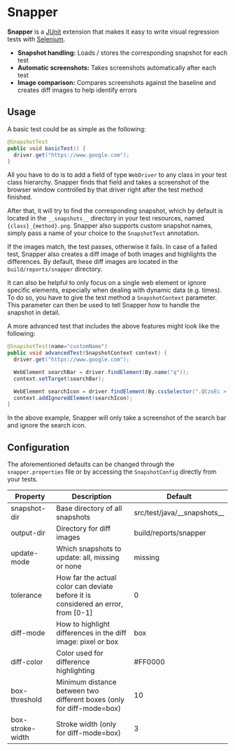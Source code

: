 # Snapper
**Snapper** is a [JUnit](https://junit.org/junit5) extension that makes it easy to write visual regression tests with [Selenium](https://www.selenium.dev).

- **Snapshot handling:** Loads / stores the corresponding snapshot for each test
- **Automatic screenshots:** Takes screenshots automatically after each test
- **Image comparison:** Compares screenshots against the baseline and creates diff images to help identify errors

## Usage
A basic test could be as simple as the following:
```java
@SnapshotTest
public void basicTest() {
  driver.get("https://www.google.com");
}
```
All you have to do is to add a field of type `WebDriver` to any class in your test class hierarchy.
Snapper finds that field and takes a screenshot of the browser window controlled by that driver right after the test method finished.

After that, it will try to find the corresponding snapshot, which by default is located in the `__snapshots__` directory in your test resources, named `{class}_{method}.png`.
Snapper also supports custom snapshot names, simply pass a name of your choice to the `SnapshotTest` annotation.

If the images match, the test passes, otherwise it fails. In case of a failed test, Snapper also creates a diff image of both images
and highlights the differences. By default, these diff images are located in the `build/reports/snapper` directory.

It can also be helpful to only focus on a single web element or ignore specific elements, especially when dealing with dynamic data (e.g. times).
To do so, you have to give the test method a `SnapshotContext` parameter. This parameter can then be used to tell Snapper how to handle the snapshot in detail.

A more advanced test that includes the above features might look like the following:

```java
@SnapshotTest(name="customName")
public void advancedTest(SnapshotContext context) {
  driver.get("https://www.google.com");

  WebElement searchBar = driver.findElement(By.name("q"));
  context.setTarget(searchBar);

  WebElement searchIcon = driver.findElement(By.cssSelector(".QCzoEc > svg:nth-child(1)"));
  context.addIgnoredElement(searchIcon);
}
```
In the above example, Snapper will only take a screenshot of the search bar and ignore the search icon.

## Configuration
The aforementioned defaults can be changed through the `snapper.properties` file or by accessing the `SnapshotConfig` directly from your tests.


| Property | Description | Default |
| ----- | ----- | ----- |
| snapshot-dir | Base directory of all snapshots | src/test/java/\_\_snapshots__ |
| output-dir | Directory for diff images | build/reports/snapper |
| update-mode | Which snapshots to update: all, missing or none | missing |
| tolerance | How far the actual color can deviate before it is considered an error, from [0-1] | 0 |
| diff-mode | How to highlight differences in the diff image: pixel or box | box |
| diff-color | Color used for difference highlighting | #FF0000 |
| box-threshold | Minimum distance between two different boxes (only for diff-mode=box) | 10 |
| box-stroke-width | Stroke width (only for diff-mode=box) | 3 |
